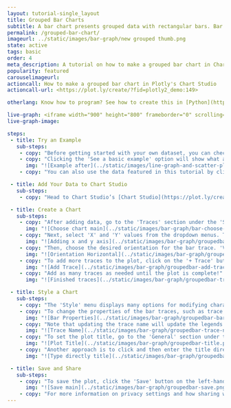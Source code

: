 ```yaml
---
layout: tutorial-single_layout
title: Grouped Bar Charts
subtitle: A bar chart presents grouped data with rectangular bars. Bar lengths are proportional to the values that they represent, and can be plotted vertically or horizontally.
permalink: /grouped-bar-chart/
imageurl: ../static/images/bar-graph/new grouped thumb.png
state: active
tags: basic
order: 4
meta_description: A tutorial on how to make a grouped bar chart in Chart Studio.
popularity: featured
carouselimageurl:
actioncall: How to make a grouped bar chart in Plotly's Chart Studio
actioncall-url: <https://plot.ly/create/?fid=plotly2_demo:149>

otherlang: Know how to program? See how to create this in [Python](https://plot.ly/python/bar-charts/#grouped-bar-chart) or [R](https://plot.ly/r/bar-charts/#grouped-bar-chart).

live-graph: <iframe width="900" height="800" frameborder="0" scrolling="no" src="https://plot.ly/~plotly2_demo/149.embed"></iframe>
live-graph-image:

steps:
 - title: Try an Example
   sub-steps:
    - copy: "Before getting started with your own dataset, you can check out an example. First, select the 'Type' menu. Hovering the mouse over the chart type icon will display three options: 1) Charts like this by Chart Studio users, 2) View tutorials on this chart type, and, 3) See a basic example."
    - copy: "Clicking the 'See a basic example' option will show what a sample chart looks like after adding data and editing with the style. You'll also see what labels and style attributes were selected for this specific chart, as well as the end result."
      img: "![Example after](../static/images/line-graph-and-scatter-plot-with-excel/scatter-try-example.gif)"
    - copy: "You can also use the data featured in this tutorial by clicking on 'Open This Data in Chart Studio' on the left-hand side. It'll open in Chart Studio."

 - title: Add Your Data to Chart Studio
   sub-steps:
    - copy: "Head to Chart Studio’s [Chart Studio](https://plot.ly/create/) and add your data. You have the option of typing directly in the grid, uploading your file, or entering a URL of an online dataset. Chart Studio accepts .xls, .xlsx, or .csv files. For more information on how to enter your data, see [this](https://help.plot.ly/add-data-to-the-plotly-grid/) tutorial."

 - title: Create a Chart
   sub-steps:
    - copy: "After adding data, go to the 'Traces' section under the 'Structure' menu on the left-hand side. Choose the 'Type' of trace, then choose 'Bar' under 'Simple' chart type."
      img: "![Choose chart main](../static/images/bar-graph/bar-choose-chart.png)"
    - copy: "Next, select 'X' and 'Y' values from the dropdown menus. This will create a bar trace, as seen below."
      img: "![Adding x and y axis](../static/images/bar-graph/groupedbar-x-and-y.png)"
    - copy: "Then, choose the desired orientation for the bar trace. 'Vertical' is chosen by default. Here is how the above chart looks like when 'Horizontal' is chosen as orientation."
      img: "![Orientation Horizontal](../static/images/bar-graph/groupedbar-horizontal-orientaion.png)"
    - copy: "To add more traces to the plot, click on the '+ Trace' button at the top right corner of the panel in the 'Traces' section under the 'Structure' menu."
      img: "![Add Trace](../static/images/bar-graph/groupedbar-add-trace.gif)"
    - copy: "Add as many traces as needed until the plot is complete!"
      img: "![Finished traces](../static/images/bar-graph/groupedbar-traces-finished.png)"

 - title: Style a Chart
   sub-steps:
    - copy: "The 'Style' menu displays many options for modifying characteristics of the overall chart layout or the individual traces. To see more options about styling the chart, visit the [style and layout](https://help.plot.ly/tutorials/#layout) section of the Chart Studio documentation."
    - copy: "To change the properties of the bar traces, such as trace name, bar color, or size and spacing, go to the 'Traces' section under the 'Style' menu."
      img: "![Bar Properties](../static/images/bar-graph/groupedbar-bar-properties.png)"
    - copy: "Note that updating the trace name will update the legends as well."
      img: "![Trace Name](../static/images/bar-graph/groupedbar-trace-name.png)"
    - copy: "To set the plot title, go to the 'General' section under the 'Style' menu and type in the plot title within the textbox provided under 'Title'."
      img: "![Plot Title](../static/images/bar-graph/groupedbar-title.png)"
    - copy: "Another approach is to click and then enter the title directly on the plot interface. The same can be done for the axes title and the legends."
      img: "![Type directly title](../static/images/bar-graph/groupedbar-title-direct.png)"

 - title: Save and Share
   sub-steps:
    - copy: "To save the plot, click the 'Save' button on the left-hand side. A save modal will appear, as seen below, where you can specify the filenames and privacy settings for your plot and data grid."
      img: "![Save main](../static/images/bar-graph/groupedbar-save.png)"
    - copy: "For more information on privacy settings and how sharing works, visit Chart Studio's [sharing tutorial](http://help.plot.ly/save-share-and-export-in-plotly/)."
---
```

